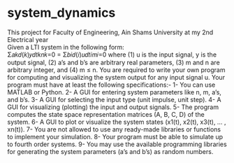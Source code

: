 # system_dynamics

This project for Faculty of Engineering, Ain Shams University at my 2nd Electrical year  
Given a LTI system in the following form:  
                                                     Σ𝑎𝑘𝑑(𝑘)𝑦𝑑𝑡𝑘𝑛𝑘=0 = Σ𝑏𝑖𝑑(𝑖)𝑢𝑑𝑡𝑖𝑚𝑖=0
where (1) u is the input signal, y is the output signal, (2) a’s and b’s are arbitrary real parameters, (3) m and n are arbitrary integer, and (4) m ≤ n.
You are required to write your own program for computing and visualizing the system output for any input signal u. Your program must have at least the following specifications:-
1- You can use MATLAB or Python.
2- A GUI for entering system parameters like n, m, a’s, and b’s.
3- A GUI for selecting the input type (unit impulse, unit step).
4- A GUI for visualizing (plotting) the input and output signals.
5- The program computes the state space representation matrices (A, B, C, D) of the system.
6- A GUI to plot or visualize the system states (x1(t), x2(t), x3(t), … , xn(t)).
7- You are not allowed to use any ready-made libraries or functions to implement your simulation.
8- Your program must be able to simulate up to fourth order systems.
9- You may use the available programming libraries for generating the system parameters (a’s and b’s) as random numbers.
